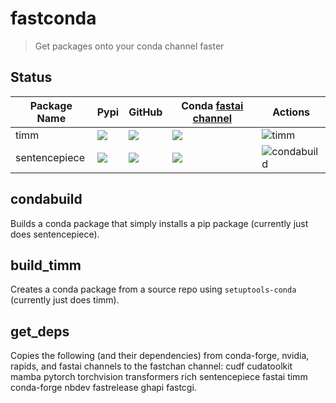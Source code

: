 # fastconda

> Get packages onto your conda channel faster

## Status

Package Name | Pypi | GitHub | Conda [fastai channel](https://anaconda.org/fastai/repo) | Actions |
-- | -- | -- | -- | --
timm |  ![](https://img.shields.io/pypi/v/timm) | ![](https://img.shields.io/github/v/release/rwightman/pytorch-image-models) | ![](https://img.shields.io/conda/vn/fastai/timm) | ![timm](https://github.com/fastai/fastconda/workflows/timm/badge.svg)
sentencepiece | ![](https://img.shields.io/pypi/v/sentencepiece) |  ![](https://img.shields.io/github/v/release/google/sentencepiece) | ![](https://img.shields.io/conda/vn/fastai/sentencepiece) | ![condabuild](https://github.com/fastai/fastconda/workflows/condabuild/badge.svg)


## condabuild

Builds a conda package that simply installs a pip package (currently just does sentencepiece).

## build_timm

Creates a conda package from a source repo using `setuptools-conda` (currently just does timm).

## get_deps

Copies the following (and their dependencies) from conda-forge, nvidia, rapids, and fastai channels to the fastchan channel: cudf cudatoolkit mamba pytorch torchvision transformers rich sentencepiece fastai timm conda-forge nbdev fastrelease ghapi fastcgi.
